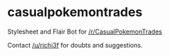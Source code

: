 casualpokemontrades
===========

Stylesheet and Flair Bot for [/r/CasualPokemonTrades](http://www.reddit.com/r/casualpokemontrades)

Contact [/u/richi3f](http://www.reddit.com/message/compose?to=richi3f) for doubts and suggestions.
